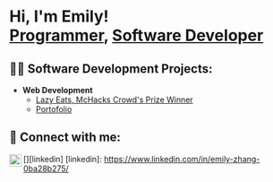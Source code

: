 <h1>Hi, I'm Emily! <br/><a href="https://github.com/emilyzzzhang">Programmer</a>, <a href="[https://www.linkedin.com/in/joshmadakor/](https://www.linkedin.com/in/emily-zhang-0ba28b275/)">Software Developer</a>

<h2>👨‍💻 Software Development Projects:</h2>

- <b>Web Development</b>
  - [Lazy Eats, McHacks Crowd's Prize Winner](https://github.com/EdiTheBacon/LazyEats)
  - [Portofolio](https://github.com/emilyzzzhang/emilyzhang.io)

<h2> 🤳 Connect with me:</h2>

[<img align="left" alt="EmilyZhang| LinkedIn" width="22px" src="https://www.linkedin.com/in/emily-zhang-0ba28b275/" />][linkedin]
[linkedin]: https://www.linkedin.com/in/emily-zhang-0ba28b275/

<!--
**emilyzzzhangéemilyzzzhang** is a ✨ _special_ ✨ repository because its `README.md` (this file) appears on your GitHub profile.

Here are some ideas to get you started:

- 🔭 I’m currently working on ...
- 🌱 I’m currently learning ...
- 👯 I’m looking to collaborate on ...
- 🤔 I’m looking for help with ...
- 💬 Ask me about ...
- 📫 How to reach me: ...
- 😄 Pronouns: ...
- ⚡ Fun fact: ...
-->
